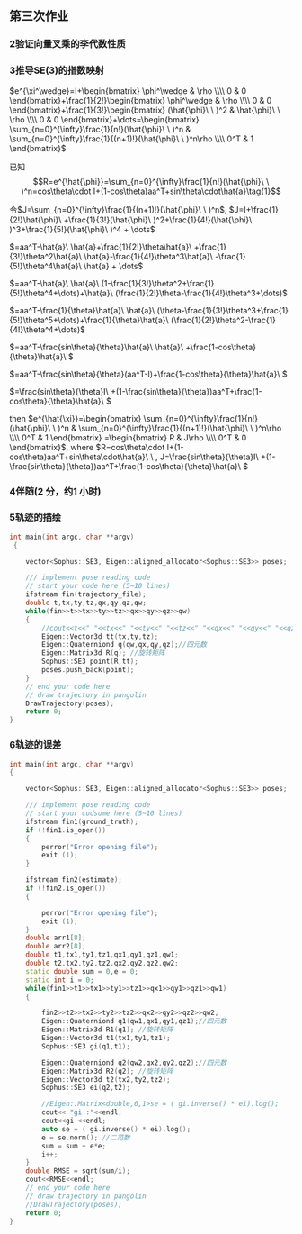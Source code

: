 ## 第三次作业
### 2验证向量叉乘的李代数性质
### 3推导SE(3)的指数映射
$e^{\xi^\wedge}=I+\begin{bmatrix}
   \phi^\wedge & \rho \\\\
   0 & 0
  \end{bmatrix}+\frac{1}{2!}\begin{bmatrix}
   \phi^\wedge & \rho \\\\
   0 & 0
  \end{bmatrix}+\frac{1}{3!}\begin{bmatrix}
   (\hat{\phi}\ \ )^2 & \hat{\phi}\ \ \rho \\\\
   0 & 0
  \end{bmatrix}+\dots=\begin{bmatrix}
   \sum_{n=0}^{\infty}\frac{1}{n!}(\hat{\phi}\ \ )^n & \sum_{n=0}^{\infty}\frac{1}{(n+1)!}(\hat{\phi}\ \ )^n\rho \\\\
   0^T & 1
  \end{bmatrix}$

  已知$$R=e^{\hat{\phi}}=\sum_{n=0}^{\infty}\frac{1}{n!}(\hat{\phi}\ \ )^n=cos\theta\cdot I+(1-cos\theta)aa^T+sin\theta\cdot\hat{a}\tag{1}$$

  令$J=\sum_{n=0}^{\infty}\frac{1}{(n+1)!}(\hat{\phi}\ \ )^n$,
$J=I+\frac{1}{2!}\hat{\phi}\ +\frac{1}{3!}(\hat{\phi}\ )^2+\frac{1}{4!}(\hat{\phi}\ )^3+\frac{1}{5!}(\hat{\phi}\ )^4 + \dots$

$=aa^T-\hat{a}\ \hat{a}+\frac{1}{2!}\theta\hat{a}\ +\frac{1}{3!}\theta^2\hat{a}\ \hat{a}-\frac{1}{4!}\theta^3\hat{a}\ -\frac{1}{5!}\theta^4\hat{a}\ \hat{a} + \dots$

$=aa^T-\hat{a}\ \hat{a}\ (1-\frac{1}{3!}\theta^2+\frac{1}{5!}\theta^4+\dots)+\hat{a}\ (\frac{1}{2!}\theta-\frac{1}{4!}\theta^3+\dots)$

$=aa^T-\frac{1}{\theta}\hat{a}\ \hat{a}\ (\theta-\frac{1}{3!}\theta^3+\frac{1}{5!}\theta^5+\dots)+\frac{1}{\theta}\hat{a}\ (\frac{1}{2!}\theta^2-\frac{1}{4!}\theta^4+\dots)$

$=aa^T-\frac{sin\theta}{\theta}\hat{a}\ \hat{a}\ +\frac{1-cos\theta}{\theta}\hat{a}\ $

$=aa^T-\frac{sin\theta}{\theta}(aa^T-I)+\frac{1-cos\theta}{\theta}\hat{a}\ $

$=\frac{sin\theta}{\theta}I\ +(1-\frac{sin\theta}{\theta})aa^T+\frac{1-cos\theta}{\theta}\hat{a}\ $

then  $e^{\hat{\xi}}=\begin{bmatrix}
   \sum_{n=0}^{\infty}\frac{1}{n!}(\hat{\phi}\ \ )^n & \sum_{n=0}^{\infty}\frac{1}{(n+1)!}(\hat{\phi}\ \ )^n\rho \\\\
   0^T & 1
  \end{bmatrix}
  =\begin{bmatrix}
   R & J\rho \\\\
   0^T & 0
  \end{bmatrix}$,
where $R=cos\theta\cdot I+(1-cos\theta)aa^T+sin\theta\cdot\hat{a}\ \ , J=\frac{sin\theta}{\theta}I\ +(1-\frac{sin\theta}{\theta})aa^T+\frac{1-cos\theta}{\theta}\hat{a}\ $
### 4伴随(2 分，约1 小时)
### 5轨迹的描绘

``` cpp
int main(int argc, char **argv)
 {

    vector<Sophus::SE3, Eigen::aligned_allocator<Sophus::SE3>> poses;

    /// implement pose reading code
    // start your code here (5~10 lines)
    ifstream fin(trajectory_file);
    double t,tx,ty,tz,qx,qy,qz,qw;
    while(fin>>t>>tx>>ty>>tz>>qx>>qy>>qz>>qw)
    {
        //cout<<t<<" "<<tx<<" "<<ty<<" "<<tz<<" "<<qx<<" "<<qy<<" "<<qz<<" "<<qw<<endl;
        Eigen::Vector3d tt(tx,ty,tz);
        Eigen::Quaterniond q(qw,qx,qy,qz);//四元数
        Eigen::Matrix3d R(q); //旋转矩阵
        Sophus::SE3 point(R,tt);
        poses.push_back(point);
    }
    // end your code here
    // draw trajectory in pangolin
    DrawTrajectory(poses);
    return 0;
}
```

### 6轨迹的误差

``` cpp
int main(int argc, char **argv)
{

    vector<Sophus::SE3, Eigen::aligned_allocator<Sophus::SE3>> poses;

    /// implement pose reading code
    // start your codsume here (5~10 lines)
    ifstream fin1(ground_truth);
    if (!fin1.is_open())
    {
        perror("Error opening file");
        exit (1);
    }

    ifstream fin2(estimate);
    if (!fin2.is_open())
    {

        perror("Error opening file");
        exit (1);
    }
    double arr1[8];
    double arr2[8];
    double t1,tx1,ty1,tz1,qx1,qy1,qz1,qw1;
    double t2,tx2,ty2,tz2,qx2,qy2,qz2,qw2;
    static double sum = 0,e = 0;
    static int i = 0;
    while(fin1>>t1>>tx1>>ty1>>tz1>>qx1>>qy1>>qz1>>qw1)
    {

        fin2>>t2>>tx2>>ty2>>tz2>>qx2>>qy2>>qz2>>qw2;
        Eigen::Quaterniond q1(qw1,qx1,qy1,qz1);//四元数
        Eigen::Matrix3d R1(q1); //旋转矩阵
        Eigen::Vector3d t1(tx1,ty1,tz1);
        Sophus::SE3 gi(q1,t1);

        Eigen::Quaterniond q2(qw2,qx2,qy2,qz2);//四元数
        Eigen::Matrix3d R2(q2); //旋转矩阵
        Eigen::Vector3d t2(tx2,ty2,tz2);
        Sophus::SE3 ei(q2,t2);

        //Eigen::Matrix<double,6,1>se = ( gi.inverse() * ei).log();
        cout<< "gi :"<<endl;
        cout<<gi <<endl;
        auto se = ( gi.inverse() * ei).log();
        e = se.norm(); //二范数
        sum = sum + e*e;
        i++;
    }
    double RMSE = sqrt(sum/i);
    cout<<RMSE<<endl;
    // end your code here
    // draw trajectory in pangolin
    //DrawTrajectory(poses);
    return 0;
}
```